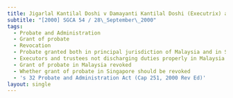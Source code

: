 ```yaml
---
title: Jigarlal Kantilal Doshi v Damayanti Kantilal Doshi (Executrix) and Another
subtitle: "[2000] SGCA 54 / 28\_September\_2000"
tags:
  - Probate and Administration
  - Grant of probate
  - Revocation
  - Probate granted both in principal jurisdiction of Malaysia and in Singapore
  - Executors and trustees not discharging duties properly in Malaysia
  - Grant of probate in Malaysia revoked
  - Whether grant of probate in Singapore should be revoked
  - 's 32 Probate and Administration Act (Cap 251, 2000 Rev Ed)'
layout: single
---
```


